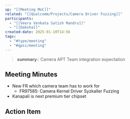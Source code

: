```yaml
---
up: "[[Meeting MoC]]"
related: "[[Qualcomm/Projects/Camera Driver Fuzzing]]"
participants:
  - "[[Veera Venkata Satish Mandru]]"
  - "[[Daksha]]"
created-date: 2025-01-10T14:56
tags:
  - "#type/meeting"
  - "#qpsi/meeting"
---
```


> **summary**:: Camera APT Team integration expectation

## Meeting Minutes

- New FR which camera team has to work for
	- FR97585: Camera Kernel Driver Syzkaller Fuzzing
- Kanapali is next premium tier chipset

## Action Item